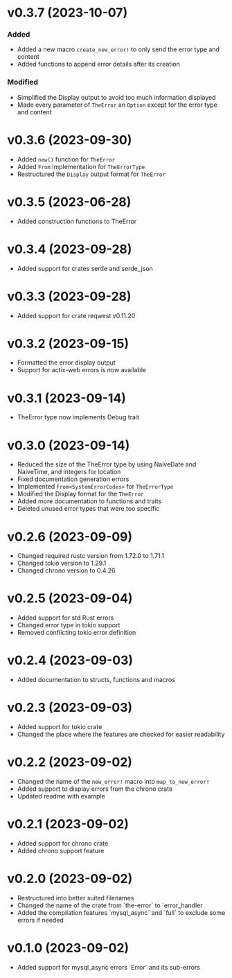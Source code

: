 # v0.3.7 (2023-10-07)
### Added
- Added a new macro `create_new_error!` to only send the error type and content
- Added functions to append error details after its creation
### Modified
- Simplified the Display output to avoid too much information displayed
- Made every parameter of `TheError` an `Option` except for the error type and content

# v0.3.6 (2023-09-30)
- Added `new()` function for `TheError`
- Added `From` implementation for `TheErrorType`
- Restructured the `Display` output format for `TheError`

# v0.3.5 (2023-06-28)
- Added construction functions to TheError

# v0.3.4 (2023-09-28)
- Added support for crates serde and serde_json

# v0.3.3 (2023-09-28)
- Added support for crate reqwest v0.11.20

# v0.3.2 (2023-09-15)
- Formatted the error display output
- Support for actix-web errors is now available

# v0.3.1 (2023-09-14)
- TheError type now implements Debug trait

# v0.3.0 (2023-09-14)
- Reduced the size of the TheError type by using NaiveDate and NaiveTime, and integers for location
- Fixed documentation generation errors
- Implemented ``From<SystemErrorCodes>`` for ``TheErrorType``
- Modified the Display format for the ``TheError``
- Added more documentation to functions and traits
- Deleted unused error types that were too specific

# v0.2.6 (2023-09-09)
- Changed required rustc version from 1.72.0 to 1.71.1
- Changed tokio version to 1.29.1
- Changed chrono version to 0.4.26

# v0.2.5 (2023-09-04)
- Added support for std Rust errors
- Changed error type in tokio support 
- Removed conflicting tokio error definition

# v0.2.4 (2023-09-03)
- Added documentation to structs, functions and macros

# v0.2.3 (2023-09-03)
- Added support for tokio crate
- Changed the place where the features are checked for easier readability

# v0.2.2 (2023-09-02)
- Changed the name of the `new_error!` macro into `map_to_new_error!`
- Added support to display errors from the chrono crate
- Updated readme with example

# v0.2.1 (2023-09-02)
- Added support for chrono crate
- Added chrono support feature

# v0.2.0 (2023-09-02)
- Restructured into better suited filenames
- Changed the name of the crate from ´the-error´ to ´error_handler
- Added the compilation features ´mysql_async´ and ´full´ to exclude some errors if needed

# v0.1.0 (2023-09-02)
- Added support for mysql_async errors ´Error´ and its sub-errors